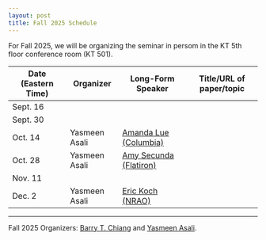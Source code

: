 ```yaml
---
layout: post
title: Fall 2025 Schedule 
---
```


For Fall 2025, we will be organizing the seminar in persom in the KT 5th floor conference room (KT 501).

<table>
  <thead>
    <tr>
      <th>Date (Eastern Time)</th>
      <th>Organizer</th>
      <th>Long-Form Speaker</th>
      <th>Title/URL of paper/topic</th>
    </tr>
  </thead>
  <tbody>
    <tr>
      <td>Sept. 16</td>
      <td></td>
      <td></td>
      <td></td>
    </tr>
    <tr>
      <td>Sept. 30</td>
      <td></td>
      <td></td>
      <td></td>
    </tr>
    <tr>
      <td>Oct. 14</td>
      <td>Yasmeen Asali</td>
      <td><a href="https://www.astro.columbia.edu/content/amanda-lue">Amanda Lue (Columbia)</a></td>
      <td></td>
    </tr>
    <tr>
      <td>Oct. 28</td>
      <td>Yasmeen Asali</td>
      <td><a href="https://amysecunda.com/">Amy Secunda (Flatiron)</a></td>
      <td></td>
    </tr>
    <tr>
      <td>Nov. 11</td>
      <td></td>
      <td></td>
      <td></td>
    </tr>
    <tr>
      <td>Dec. 2</td>
      <td>Yasmeen Asali</td>
      <td><a href="https://e-koch.github.io/">Eric Koch (NRAO)</a></td>
      <td></td>
    </tr>
  </tbody>
</table>

-----

Fall 2025 Organizers: <a href="mailto:barry.chiang@yale.edu">Barry T. Chiang</a> and <a href="mailto:yasmeen.asali@yale.edu">Yasmeen Asali</a>.
